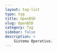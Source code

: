 ```yaml
---
layout: tag-list
type: tag
title: OpenBSD
slug: OpenBSD
category: Tag
sidebar: false
description: >
    Sistema Operativo.
---
```


